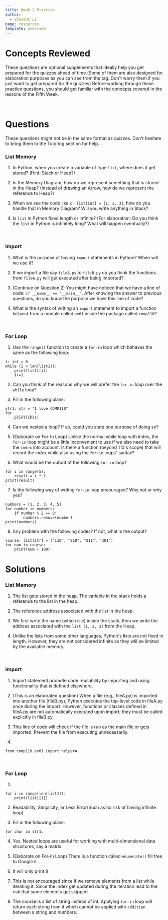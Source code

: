 ```yaml
---
title: Week 2 Practice
author:
  - Vincent Li
page: resources
template: overview
---
```


# Concepts Reviewed

These questions are optional supplements that ideally help you get prepared for the quizzes ahead of time.(Some of them are also designed for elaboration purposes as you can see from the tag. Don't worry them if you just want to get prepared for the quizzes) Before working through these practice questions, you should get familiar with the concepts covered in the lessons of the Fifth Week.

<br>

# Questions
These questions might not be in the same format as quizzes. Don't hesitate to bring them to the Tutoring section for help.

### List Memory
1. In Python, when you create a variable of type `list`, where does it get stored? (Hint: Stack or Heap?)

2. In the Memory Diagram, how do we represent something that is stored in the Heap? (Instead of drawing an Arrow, how do we represent the reference to Heap?)

3. When we see the code like `x: list[int] = [1, 2, 3]`, how do you handle that in Memory Diagram? Will you write anything in Stack? 

4. Is `list` in Python fixed length or infinite? (For elaboration: Do you think the `list` in Python is infinitely long? What will happen eventually?)

<br>

### Import
1. What is the purpose of having `import` statements in Python? When will we use it?

2. If we import a file say `fileA.py` to `fileB.py` do you think the functions from `fileA.py` will get executed after being imported?

3. (Continue on Question 2) You might have noticed that we have a line of code: `if __name__ == "__main__"`. After knowing the answer to previous questions, do you know the purpose we have this line of code?

4. What is the syntax of writing an `import` statement to import a function `helperA` from a module called `ex01` inside the package called `comp110`?

<br>

### For Loop
1. Use the `range()` function to create a `for-in` loop which behaves the same as the following loop:
~~~
i: int = 0
while (i < len(list1)):
    print(list1[i])
    i+=1
~~~

2. Can you think of the reasons why we will prefer the `for-in` loop over the `while` loop?

3. Fill in the following blank:
~~~
str1: str = "I love COMP110"
for _________:
    print(char)
~~~

4. Can we nested a loop? If so, could you state one purpose of doing so?

5. (Elaborate on For-In Loop) Unlike the normal while loop with index, the `for-in` loop might be a little inconvenient to use if we also need to take the `index` into account. Is there a function (beyond 110's scope) that will record the index while also using the `for-in` loops' syntax?

6. What would be the output of the following `for-in` loop?
~~~
for i in range(5):
    result = i * 2
print(result)
~~~

7. Is the following way of writing `for-in` loop encouraged? Why not or why yes?
~~~
numbers = [1, 2, 3, 4, 5]
for number in numbers:
    if number % 2 == 0:
        numbers.remove(number)
print(numbers)
~~~

8. Any problem with the following codes? If not, what is the output?
~~~
course: list[str] = ["110", "210", "211", "301"]
for num in course:
    print(num + 100)
~~~

# Solutions

### List Memory
1. The list gets stored in the heap. The variable in the stack holds a reference to the list in the heap.

2. The reference address associated with the list in the heap.

3. We first write the name (which is `x`) inside the stack, then we write the address associated with the `list [1, 2, 3]` from the Heap.

4. Unlike the lists from some other languages, Python's lists are not fixed in length. However, they are not considered infinite as they will be limited by the available memory. 

<br>

### Import
1. Import statement promote code reusability by importing and using functionality that is defined elsewhere.

2. (This is an elaborated question) When a file (e.g., fileA.py) is imported into another file (fileB.py), Python executes the top-level code in fileA.py once during the import. However, functions or classes defined in fileA.py are not automatically executed upon import; they must be called explicitly in fileB.py.

3. This line of code will check if the file is run as the main file or gets imported. Prevent the file from executing unnecessarily.

4. 
~~~
from comp110.ex01 import helperA
~~~

<br>

### For Loop
1. 
~~~
for i in range(len(list1)):
    print(list1[i])
~~~

2. Readability, Simplicity, or Less Error(Such as no risk of having infinite loop)

3. Fill in the following blank:
~~~
for char in str1:
~~~

4. Yes. Nested loops are useful for working with multi-dimensional data structures, say a matrix.

5. (Elaborate on For-In Loop) There is a function called `enumerate()` fill free to Google it. 

6. It will only print 8

7. This is not encouraged since if we remove elements from a list while iterating it. Since the index get updated during the iteration lead to the risk that some elements get skipped. 

8. The course is a list of string instead of int. Applying `for-in` loop will return each string from it which cannot be applied with `addition` between a string and numbers.